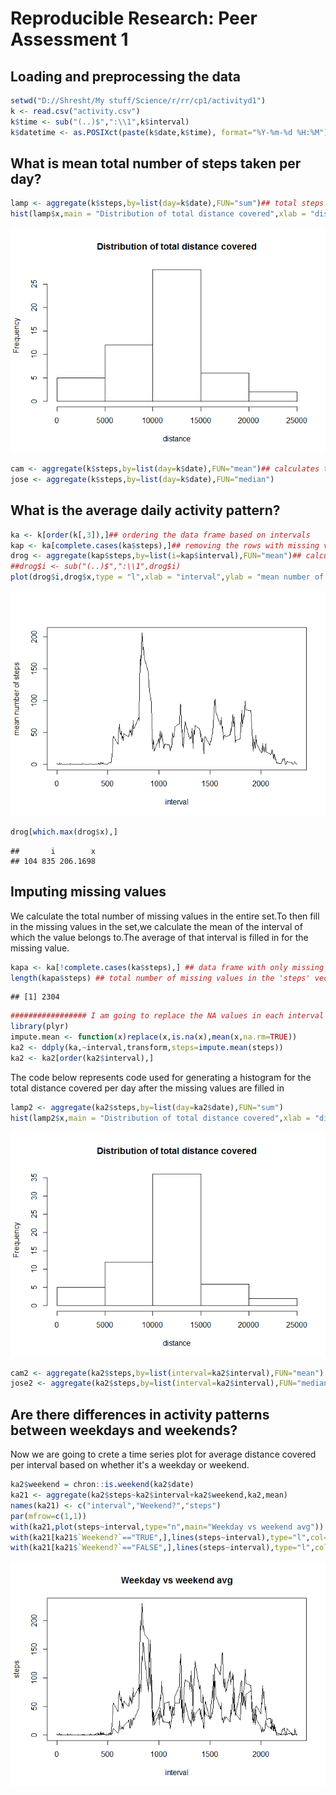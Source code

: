 # Reproducible Research: Peer Assessment 1

## Loading and preprocessing the data


```r
setwd("D://Shresht/My stuff/Science/r/rr/cp1/activityd1")
k <- read.csv("activity.csv")
k$time <- sub("(..)$",":\\1",k$interval)
k$datetime <- as.POSIXct(paste(k$date,k$time), format="%Y-%m-%d %H:%M")
```


## What is mean total number of steps taken per day?


```r
lamp <- aggregate(k$steps,by=list(day=k$date),FUN="sum")## total steps per day
hist(lamp$x,main = "Distribution of total distance covered",xlab = "distance")
```

![](PA1_template_files/figure-html/unnamed-chunk-2-1.png)<!-- -->

```r
cam <- aggregate(k$steps,by=list(day=k$date),FUN="mean")## calculates the mean steps per day
jose <- aggregate(k$steps,by=list(day=k$date),FUN="median")
```


## What is the average daily activity pattern?

```r
ka <- k[order(k[,3]),]## ordering the data frame based on intervals
kap <- ka[complete.cases(ka$steps),]## removing the rows with missing values
drog <- aggregate(kap$steps,by=list(i=kap$interval),FUN="mean")## calculates the mean steps per interval
##drog$i <- sub("(..)$",":\\1",drog$i)
plot(drog$i,drog$x,type = "l",xlab = "interval",ylab = "mean number of steps")
```

![](PA1_template_files/figure-html/unnamed-chunk-3-1.png)<!-- -->

```r
drog[which.max(drog$x),]
```

```
##       i        x
## 104 835 206.1698
```



## Imputing missing values

We calculate the total number of missing values in the entire set.To then fill in the missing values in the set,we calculate the mean of the interval of which the value belongs to.The average of that interval is filled in for the missing value.

```r
kapa <- ka[!complete.cases(ka$steps),] ## data frame with only missing values
length(kapa$steps) ## total number of missing values in the 'steps' vector in the data frame
```

```
## [1] 2304
```

```r
################# I am going to replace the NA values in each interval by the mean of that interval
library(plyr)
impute.mean <- function(x)replace(x,is.na(x),mean(x,na.rm=TRUE))
ka2 <- ddply(ka,~interval,transform,steps=impute.mean(steps))
ka2 <- ka2[order(ka2$interval),]
```
The code below represents code used for generating a histogram for the total distance covered per day after the missing values are filled in

```r
lamp2 <- aggregate(ka2$steps,by=list(day=ka2$date),FUN="sum")
hist(lamp2$x,main = "Distribution of total distance covered",xlab = "distance")
```

![](PA1_template_files/figure-html/unnamed-chunk-5-1.png)<!-- -->

```r
cam2 <- aggregate(ka2$steps,by=list(interval=ka2$interval),FUN="mean")
jose2 <- aggregate(ka2$steps,by=list(interval=ka2$interval),FUN="median")
```

## Are there differences in activity patterns between weekdays and weekends?
Now we are going to crete a time series plot for average distance covered per interval based on whether it's a weekday or weekend.

```r
ka2$weekend = chron::is.weekend(ka2$date)
ka21 <- aggregate(ka2$steps~ka2$interval+ka2$weekend,ka2,mean)
names(ka21) <- c("interval","Weekend?","steps")
par(mfrow=c(1,1))
with(ka21,plot(steps~interval,type="n",main="Weekday vs weekend avg"))
with(ka21[ka21$`Weekend?`=="TRUE",],lines(steps~interval),type="l",col="blue")
with(ka21[ka21$`Weekend?`=="FALSE",],lines(steps~interval),type="l",col="16")
```

![](PA1_template_files/figure-html/unnamed-chunk-6-1.png)<!-- -->
